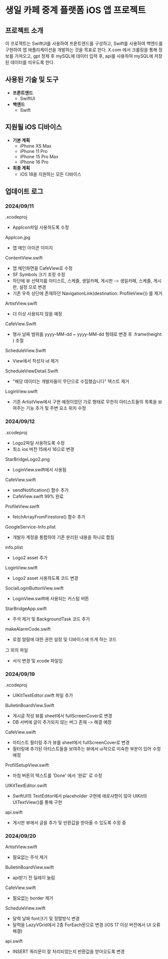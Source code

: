 # 생일 카페 중계 플랫폼 iOS 앱 프로젝트

## 프로젝트 소개
이 프로젝트는 SwiftUI를 사용하여 프론트엔드를 구성하고, Swift를 사용하여 백엔드를 구현하여 앱 애플리케이션을 개발하는 것을 목표로 한다.
X.com 에서 크롤링을 통해 정보를 가져오고, gpt 정제 후 mySQL에 데이터 입력 후, api를 사용하여 mySQL에 저장된 데이터를 띄우도록 한다.

## 사용된 기술 및 도구
- **프론트엔드**
    - SwiftUI
- **백엔드**
    - Swift
## 지원될 iOS 디바이스
- **기본 계획**
    - iPhone XS Max
    - iPhone 11 Pro
    - iPhone 15 Pro Max
    - iPhone 16 Pro
- **최종 계획**
    - iOS 18을 지원하는 모든 디바이스

## 업데이트 로그

### 2024/09/11
.xcodeproj
- AppIcon파일 사용하도록 수정

AppIcon.jpg
- 앱 매인 아이콘 이미지

ContentView.swift
- 앱 메인화면을 CafeView로 수정
- SF Symbols 크기 조정 수정
- 하단에 뷰 선택지를 아티스트, 스케줄, 생일카페, 게시판 -> 생일카페, 스케줄, 게시판, 설정 으로 변경
- 기존 우측 상단에 존재하던 NavigationLink(destination: ProfileView()) 를 제거

ArtistView.swift
- 더 이상 사용되지 않을 예정

CafeView.Swift
- 행사 날짜 범위를 yyyy-MM-dd ~ yyyy-MM-dd 형태로 변경 후 .frame(height: ) 조절

ScheduleView.Swift
- View에서 작성자 id 제거

ScheduleViewDetail.Swift
- "해당 데이터는 개발자들이 무단으로 수집했습니다" 텍스트 제거

LoginView.swift
- 기존 ArtistView에서 구현 예정이었던 가로 형태로 무한히 아티스트들의 목록을 보여주는 기능 추가 및 주변 요소 위치 수정


### 2024/09/12
.xcodeproj
- Logo2파일 사용하도록 수정
- 최소 ios 버전 15에서 16으로 변경

StarBridgeLogo2.png
- LoginView.swift에서 사용됨

CafeView.swift
- sendNotification() 함수 추가
- CafeView.swift 99% 완료

ProfileView.swift
- fetchArrayFromFirestore() 함수 추가

GoogleService-Info.plist
- 개발자 계정을 통합하여 기존 분리된 내용을 하나로 합침

info.plist
- Logo2 asset 추가

LoginView.swift
- Logo2 asset 사용하도록 코드 변경

SocialLoginButtonView.swift
- LoginView.swift에 사용되는 커스텀 버튼

StarBridgeApp.swift
- 주석 제거 및 BackgroundTask 코드 추가

makeAlarmCode.swift
- 로컬 알람에 대한 권한 설정 및 디바이스에 뜨게 하는 코드

그 외의 파일
- 서식 변경 및 xcode 파일임

### 2024/09/19
.xcodeproj
- UIKitTextEditor.swift 파일 추가

BulletinBoardView.Swift
- 게시글 작성 뷰를 sheet에서 fullScreenCover로 변경
- DB 서버에 글이 추가되지 않는 버그 존재 -> 해결 예정

CafeView.swift
- 아티스트 필터링 추가 뷰를 sheet에서 fullScreenCover로 변경
- 필터링에 추가된 아티스트들을 보여주는 뷰에서 ui적으로 미숙한 부분이 있어 수정 예정

ProfilSetupView.swift
- 마침 버튼의 텍스트를 'Done' 에서 '완료' 로 수정

UIKitTextEditor.swift
- SwiftUI의 TextEditor에서 placeholder 구현에 애로사항이 많아 UIKit의 UITextView()를 통해 구현

api.swift
- 게시판 뷰에서 글을 추가 및 반환값을 받아올 수 있도록 수정 중

### 2024/09/20
ArtistView.swift
- 필요없는 주석 제거

BulletinBoardView.swift
- api받기 전 딜레이 늘림

CafeView.swift
- 필요없는 border 제거

ScheduleView.swift
- 달력 날짜 font크기 및 정렬방식 변경
- 달력을 LazyVGrid에서 2중 ForEach문으로 변경 (iOS 17 이상 버전에서 UI 오류 해결)

api.swift
- INSERT 쿼리문이 잘 처리되었는지 반환값을 받아오도록 변경
